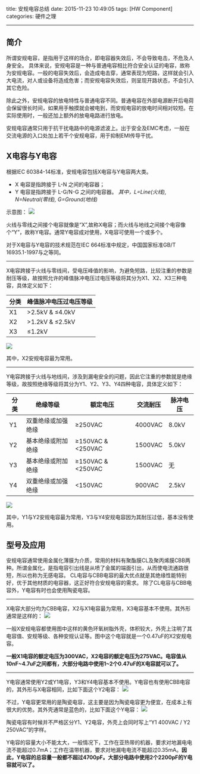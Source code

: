 title: 安规电容总结
date: 2015-11-23 10:49:05
tags: [HW Component]
categories: 硬件之理

---

## **简介** ##
所谓安规电容，是指用于这样的场合，即电容器失效后，不会导致电击，不危及人身安全。
具体来说，安规电容是一种与普通电容相比符合安全认证的电容，故称为安规电容。一般的电容失效后，会造成电击穿，通常表现为短路，这样就会引入大电流，对人或设备将造成危害；而安规电容失效后，则呈现开路状态，不会引入其它危险。

<!--more-->

除此之外，安规电容的放电特性与普通电容不同。普通电容在外部电源断开后电荷会保留很长时间，如果用手触摸就会被电到，而安规电容的放电时间相对较短。在实际使用时，一般还加上额外的放电电路进行放电。

安规电容通常只用于抗干扰电路中的电源滤波上。出于安全及EMC考虑，一般在交流电源的入口处加上若干个安规电容，用于抑制EMI传导干扰。

## **X电容与Y电容** ##
根据IEC 60384-14标准，安规电容包括X电容与Y电容两大类。

- X 电容是指跨接于 L-N 之间的电容器；
- Y 电容是指跨接于 L-G/N-G 之间的电容器。 
*其中，L=Line(火线), N=Neutral(零线), G=Ground(地线)*

示意图：
![](https://gmf.shengnengjin.cn/Circuit20151122153327.png)

火线与零线之间接个电容就像是“X”,故称X电容；而火线与地线之间接个电容像个“Y”，故称Y电容。通常Y电容成对使用，X电容可使用一个或多个。

对于X电容与Y电容的技术规范在IEC 664标准中规定，中国国家标准GB/T 16935.1-1997与之等同。

----------

X电容跨接于火线与零线间，受电压峰值的影响，为避免短路，比较注重的参数是耐压等级，故按照允许的峰值脉冲电压过电压等级将其分为X1、X2、X3三种电容，具体定义如下：

|分类|峰值脉冲电压过电压等级|
|---|---------------------|
|X1|>2.5kV & ≤4.0kV|
|X2|>1.2kV & ≤2.5kV|
|X3|≤1.2kV|
![](https://gmf.shengnengjin.cn/Circuit20151122163346.png)

其中，X2安规电容最为常用。

----------

Y电容跨接于火线与地线间，涉及到漏电安全的问题，因此它注重的参数就是绝缘等级，故按照绝缘等级将其分为Y1、Y2、Y3、Y4四种电容，具体定义如下：


|分类|绝缘等级        |额定电压           |交流耐压|脉冲电压|
|---|----------------|------------------|--------|-------|
|Y1 |双重绝缘或加强绝缘|≥250VAC          |4000VAC |8.0kV  |
|Y2 |基本绝缘或附加绝缘|≥150VAC & <250VAC|1500VAC |5.0kV  |
|Y3 |基本绝缘或附加绝缘|≥150VAC & <250VAC|1500VAC |无     |
|Y4 |双重绝缘或加强绝缘|<150VAC          |900VAC  |2.5kV  |
![](https://gmf.shengnengjin.cn/Circuit20151122170021.png)

其中，Y1与Y2安规电容最为常用，Y3与Y4安规电容因为其耐压过低，基本没有使用。

## **型号及应用** ##
安规电容通常使用金属化薄膜为介质，常用的材料有聚酯膜CL及聚丙烯膜CBB两种。所谓金属化，是指电容引出线是从喷了金属的端面引出，从而使电流通路很短，所以也称为无感电容。
CL电容与CBB电容的最大优点就是其绝缘性能特别好，优于其他材质的电容器，这正好符合安规电容的需求。
除了CL电容与CBB电容外，Y电容有时也会使用陶瓷电容。

----------

X电容大部分均为CBB电容，X2与X1电容最为常用，X3电容基本不使用。其外形通常是这样的：
![](https://gmf.shengnengjin.cn/Circuit1346475056467.jpg)

一般X安规电容都使用图中这样的黄色环氧树脂外壳，体积较大，外壳上注明了其电容值、安规等级、各种安规认证等。图中这个电容就是一个0.47uF的X2安规电容。

**一般X1电容的额定电压为300VAC，X2电容的额定电压为275VAC。电容值从10nF~4.7uF之间都有，大部分电路中使用1~2个0.47uF的X电容就可以了。**

----------

Y电容通常使用Y2或Y1电容，Y3和Y4电容基本不使用。Y电容也有使用CBB电容的，其外形与X电容相同，比如下面这个Y2电容：
![](https://gmf.shengnengjin.cn/Circuit1350548721366.jpg)

不过，Y电容更常用的是陶瓷电容，这主要是因为陶瓷电容更为便宜，在成本上有很大的优势。其外壳通常是蓝色的，比如下面这个Y电容：
![](https://gmf.shengnengjin.cn/Circuit1320893846683.jpg)

陶瓷电容有时候并不严格区分Y1、Y2电容，外壳上会同时写上“Y1 400VAC / Y2 250VAC”的字样。

Y电容的容量大小不能太大，一般情况下，工作在亚热带的机器，要求对地漏电电流不能超过0.7mA；工作在温带机器，要求对地漏电电流不能超过0.35mA。**因此，Y电容的总容量一般都不超过4700pF。大部分电路中使用2个2200pF的Y电容就可以了。**
